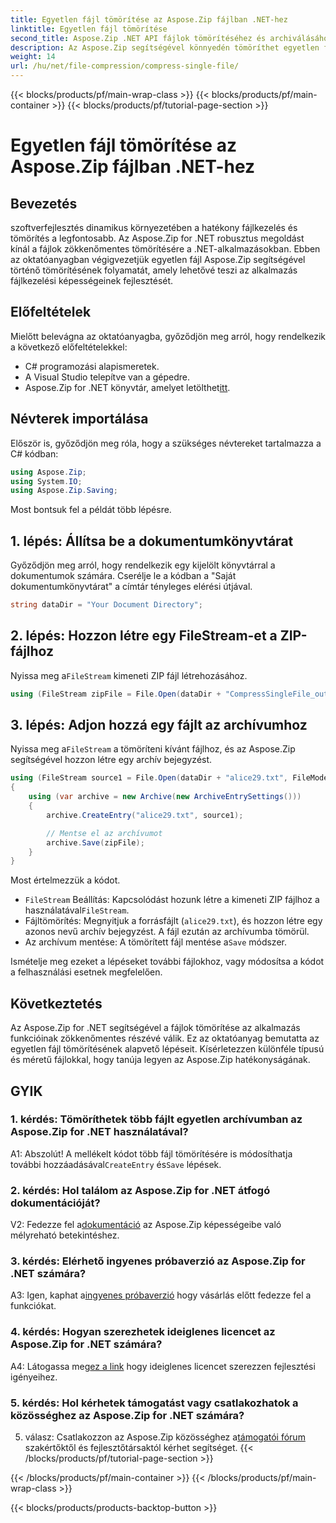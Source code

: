 ```yaml
---
title: Egyetlen fájl tömörítése az Aspose.Zip fájlban .NET-hez
linktitle: Egyetlen fájl tömörítése
second_title: Aspose.Zip .NET API fájlok tömörítéséhez és archiválásához
description: Az Aspose.Zip segítségével könnyedén tömöríthet egyetlen fájlt .NET-ben. Kövesse lépésenkénti útmutatónkat a hatékony fájlkezelés érdekében.
weight: 14
url: /hu/net/file-compression/compress-single-file/
---
```


{{< blocks/products/pf/main-wrap-class >}}
{{< blocks/products/pf/main-container >}}
{{< blocks/products/pf/tutorial-page-section >}}

# Egyetlen fájl tömörítése az Aspose.Zip fájlban .NET-hez

## Bevezetés

szoftverfejlesztés dinamikus környezetében a hatékony fájlkezelés és tömörítés a legfontosabb. Az Aspose.Zip for .NET robusztus megoldást kínál a fájlok zökkenőmentes tömörítésére a .NET-alkalmazásokban. Ebben az oktatóanyagban végigvezetjük egyetlen fájl Aspose.Zip segítségével történő tömörítésének folyamatát, amely lehetővé teszi az alkalmazás fájlkezelési képességeinek fejlesztését.

## Előfeltételek

Mielőtt belevágna az oktatóanyagba, győződjön meg arról, hogy rendelkezik a következő előfeltételekkel:

- C# programozási alapismeretek.
- A Visual Studio telepítve van a gépedre.
-  Aspose.Zip for .NET könyvtár, amelyet letölthet[itt](https://releases.aspose.com/zip/net/).

## Névterek importálása

Először is, győződjön meg róla, hogy a szükséges névtereket tartalmazza a C# kódban:

```csharp
using Aspose.Zip;
using System.IO;
using Aspose.Zip.Saving;
```

Most bontsuk fel a példát több lépésre.

## 1. lépés: Állítsa be a dokumentumkönyvtárat

Győződjön meg arról, hogy rendelkezik egy kijelölt könyvtárral a dokumentumok számára. Cserélje le a kódban a "Saját dokumentumkönyvtárat" a címtár tényleges elérési útjával.

```csharp
string dataDir = "Your Document Directory";
```

## 2. lépés: Hozzon létre egy FileStream-et a ZIP-fájlhoz

 Nyissa meg a`FileStream` kimeneti ZIP fájl létrehozásához.

```csharp
using (FileStream zipFile = File.Open(dataDir + "CompressSingleFile_out.zip", FileMode.Create))
```

## 3. lépés: Adjon hozzá egy fájlt az archívumhoz

 Nyissa meg a`FileStream` a tömöríteni kívánt fájlhoz, és az Aspose.Zip segítségével hozzon létre egy archív bejegyzést.

```csharp
using (FileStream source1 = File.Open(dataDir + "alice29.txt", FileMode.Open, FileAccess.Read))
{
    using (var archive = new Archive(new ArchiveEntrySettings()))
    {
        archive.CreateEntry("alice29.txt", source1);

        // Mentse el az archívumot
        archive.Save(zipFile);
    }
}
```

Most értelmezzük a kódot.

- `FileStream` Beállítás: Kapcsolódást hozunk létre a kimeneti ZIP fájlhoz a használatával`FileStream`.
- Fájltömörítés: Megnyitjuk a forrásfájlt (`alice29.txt`), és hozzon létre egy azonos nevű archív bejegyzést. A fájl ezután az archívumba tömörül.
-  Az archívum mentése: A tömörített fájl mentése a`Save` módszer.

Ismételje meg ezeket a lépéseket további fájlokhoz, vagy módosítsa a kódot a felhasználási esetnek megfelelően.

## Következtetés

Az Aspose.Zip for .NET segítségével a fájlok tömörítése az alkalmazás funkcióinak zökkenőmentes részévé válik. Ez az oktatóanyag bemutatta az egyetlen fájl tömörítésének alapvető lépéseit. Kísérletezzen különféle típusú és méretű fájlokkal, hogy tanúja legyen az Aspose.Zip hatékonyságának.

## GYIK

### 1. kérdés: Tömöríthetek több fájlt egyetlen archívumban az Aspose.Zip for .NET használatával?

A1: Abszolút! A mellékelt kódot több fájl tömörítésére is módosíthatja további hozzáadásával`CreateEntry` és`Save` lépések.

### 2. kérdés: Hol találom az Aspose.Zip for .NET átfogó dokumentációját?

 V2: Fedezze fel a[dokumentáció](https://reference.aspose.com/zip/net/) az Aspose.Zip képességeibe való mélyreható betekintéshez.

### 3. kérdés: Elérhető ingyenes próbaverzió az Aspose.Zip for .NET számára?

 A3: Igen, kaphat a[ingyenes próbaverzió](https://releases.aspose.com/) hogy vásárlás előtt fedezze fel a funkciókat.

### 4. kérdés: Hogyan szerezhetek ideiglenes licencet az Aspose.Zip for .NET számára?

 A4: Látogassa meg[ez a link](https://purchase.aspose.com/temporary-license/) hogy ideiglenes licencet szerezzen fejlesztési igényeihez.

### 5. kérdés: Hol kérhetek támogatást vagy csatlakozhatok a közösséghez az Aspose.Zip for .NET számára?

 5. válasz: Csatlakozzon az Aspose.Zip közösséghez a[támogatói fórum](https://forum.aspose.com/c/zip/37) szakértőktől és fejlesztőtársaktól kérhet segítséget.
{{< /blocks/products/pf/tutorial-page-section >}}

{{< /blocks/products/pf/main-container >}}
{{< /blocks/products/pf/main-wrap-class >}}

{{< blocks/products/products-backtop-button >}}

